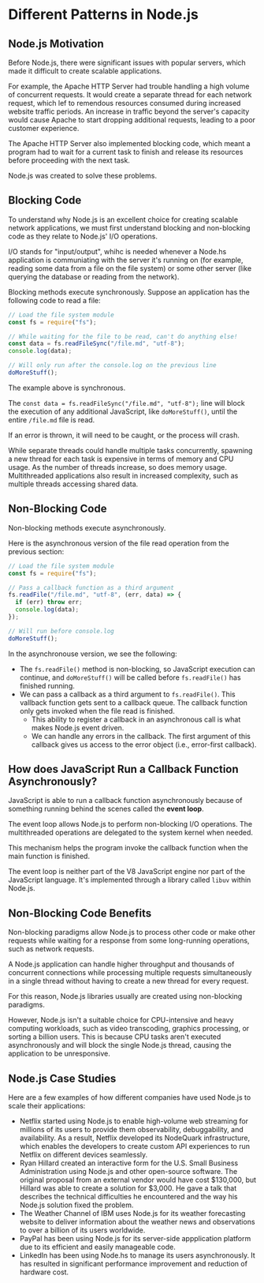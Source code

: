 # Different Patterns in Node.js

## Node.js Motivation

Before Node.js, there were significant issues with popular servers, which made it difficult to create scalable applications.

For example, the Apache HTTP Server had trouble handling a high volume of concurrent requests. It would create a separate thread for each network request, which lef to remendous resources consumed during increased website traffic periods. An increase in traffic beyond the server's capacity would cause Apache to start dropping additional requests, leading to a poor customer experience.

The Apache HTTP Server also implemented blocking code, which meant a program had to wait for a current task to finish and release its resources before proceeding with the next task.

Node.js was created to solve these problems.

## Blocking Code

To understand why Node.js is an excellent choice for creating scalable network applications, we must first understand blocking and non-blocking code as they relate to Node.js' I/O operations.

I/O stands for "input/output", whihc is needed whenever a Node.hs application is communiating with the server it's running on (for example, reading some data from a file on the file system) or some other server (like querying the database or reading from the network).

Blocking methods execute synchronously. Suppose an application has the following code to read a file:

```js
// Load the file system module
const fs = require("fs");

// While waiting for the file to be read, can't do anything else!
const data = fs.readFileSync("/file.md", "utf-8");
console.log(data);

// Will only run after the console.log on the previous line
doMoreStuff();
```

The example above is synchronous.

The `const data = fs.readFileSync("/file.md", "utf-8");` line will block the execution of any additional JavaScript, like `doMoreStuff()`, until the entire `/file.md` file is read.

If an error is thrown, it will need to be caught, or the process will crash.

While separate threads could handle multiple tasks concurrently, spawning a new thread for each task is expensive in terms of memory and CPU usage. As the number of threads increase, so does memory usage. Multithreaded applications also result in increased complexity, such as multiple threads accessing shared data.

## Non-Blocking Code

Non-blocking methods execute asynchronously.

Here is the asynchronous version of the file read operation from the previous section:

```js
// Load the file system module
const fs = require("fs");

// Pass a callback function as a third argument
fs.readFile("/file.md", "utf-8", (err, data) => {
  if (err) throw err;
  console.log(data);
});

// Will run before console.log
doMoreStuff();
```

In the asynchronouse version, we see the following:
  - The `fs.readFile()` method is non-blocking, so JavaScript execution can continue, and `doMoreStuff()` will be called before `fs.readFile()` has finished running.
  - We can pass a callback as a third argument to `fs.readFile()`. This vallback function gets sent to a callback queue. The callback function only gets invoked when the file read is finished.
    - This ability to register a callback in an asynchronous call is what makes Node.js event driven.
    - We can handle any errors in the callback. The first argument of this callback gives us access to the error object (i.e., error-first callback).

## How does JavaScript Run a Callback Function Asynchronously?

JavaScript is able to run a callback function asynchronously because of something running behind the scenes called the **event loop**.

The event loop allows Node.js to perform non-blocking I/O operations. The multithreaded operations are delegated to the system kernel when needed.

This mechanism helps the program invoke the callback function when the main function is finished.

The event loop is neither part of the V8 JavaScript engine nor part of the JavaScript language. It's implemented through a library called `libuv` within Node.js.

## Non-Blocking Code Benefits

Non-blocking paradigms allow Node.js to process other code or make other requests while waiting for a response from some long-running operations, such as network requests.

A Node.js application can handle higher throughput and thousands of concurrent connections while processing multiple requests simultaneously in a single thread without having to create a new thread for every request.

For this reason, Node.js libraries usually are created using non-blocking paradigms.

However, Node.js isn't a suitable choice for CPU-intensive and heavy computing workloads, such as video transcoding, graphics processing, or sorting a billion users. This is because CPU tasks aren't executed asynchronously and will block the single Node.js thread, causing the application to be unresponsive.

## Node.js Case Studies

Here are a few examples of how different companies have used Node.js to scale their applications:
  - Netflix started using Node.js to enable high-volume web streaming for millions of its users to provide them observability, debuggability, and availability. As a result, Netflix developed its NodeQuark infrastructure, which enables the developers to create custom API experiences to run Netflix on different devices seamlessly.
  - Ryan Hillard created an interactive form for the U.S. Small Business Administration using Node.js and other open-source software. The original proposal from an external vendor would have cost $130,000, but Hillard was able to create a solution for $3,000. He gave a talk that describes the technical difficulties he encountered and the way his Node.js solution fixed the problem.
  - The Weather Channel of IBM uses Node.js for its weather forecasting website to deliver information about the weather news and observations to over a billion of its users worldwide.
  - PayPal has been using Node.js for its server-side appplication platform due to its efficient and easily manageable code.
  - LinkedIn has been using Node.hs to manage its users asynchronously. It has resulted in significant performance improvement and reduction of hardware cost.
